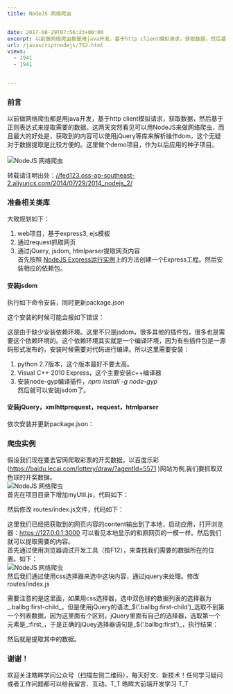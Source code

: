 ```yaml
---
title: NodeJS 网络爬虫


date: 2017-08-29T07:56:23+00:00
excerpt: 以前做网络爬虫都是用java开发，基于http client模拟请求，获取数据，然后基于正则表达式来提取需要的数据。这两天突然看见可以用NodeJS来做网络爬虫，而且最大的好处是，获取到的内容可以使用jQuery等库来解析操作dom，这个无疑对于数据提取是比较方便的。这里做个demo项目，作为以后应用的种子项目。
url: /javascriptnodejs/752.html
views:
  - 1941
  - 1941


---
```

  


### [][1]前言

以前做网络爬虫都是用java开发，基于http client模拟请求，获取数据，然后基于正则表达式来提取需要的数据。这两天突然看见可以用NodeJS来做网络爬虫，而且最大的好处是，获取到的内容可以使用jQuery等库来解析操作dom，这个无疑对于数据提取是比较方便的。这里做个demo项目，作为以后应用的种子项目。  
<a></a>  
![NodeJS 网络爬虫][2] 

转载请注明出处：<a href="//fed123.oss-ap-southeast-2.aliyuncs.com/2014/07/29/2014_nodejs_2/" target="_blank" rel="external">//fed123.oss-ap-southeast-2.aliyuncs.com/2014/07/29/2014_nodejs_2/</a>

### [][3]准备相关类库

大致规划如下：

  1. web项目，基于express3, ejs模板
  2. 通过request抓取网页
  3. 通过jQuery, jsdom, htmlparser提取网页内容  
    首先按照 <a href="//fed123.oss-ap-southeast-2.aliyuncs.com/2014/07/29/2014_nodejs_1/" target="_blank" rel="external">NodeJS Express运行实例</a>上的方法创建一个Express工程。然后安装相应的依赖包。

#### [][4]安装jsdom

执行如下命令安装，同时更新package.json





这个安装的时候可能会报如下错误：





这是由于缺少安装依赖环境。这里不只是jsdom，很多其他的插件包，很多也是需要这个依赖环境的。这个依赖环境其实就是一个编译环境，因为有些插件包是一源码形式发布的，安装时候需要对代码进行编译。所以这里需要安装：

  1. python 2.7版本，这个版本最好不要太高。
  2. Visual C++ 2010 Express，这个主要安装c++编译器
  3. 安装node-gyp编译插件，_npm install -g node-gyp_  
    然后就可以安装jsdom了。

#### [][5]安装jQuery，xmlhttprequest，request，htmlparser

依次安装并更新package.json：





### [][6]爬虫实例

假设我们现在要去官网爬取彩票的开奖数据，以百度乐彩(<a href="https://baidu.lecai.com/lottery/draw/?agentId=5571" target="_blank" rel="external">https://baidu.lecai.com/lottery/draw/?agentId=5571</a> )网站为例,我们要抓取双色球的开奖数据。  
![NodeJS 网络爬虫][7]  
首先在项目目录下增加myUtil.js，代码如下：





然后修改 routes/index.js文件，代码如下：





这里我们已经把获取到的网页内容的content输出到了本地，启动应用，打开浏览器：<a href="https://127.0.0.1:3000" target="_blank" rel="external">https://127.0.0.1:3000</a> 可以看见本地显示的和原网页的一模一样。然后我们就可以提取需要的内容。  
首先通过使用浏览器调试开发工具（按F12），来查找我们需要的数据所在的位置。如下：  
![NodeJS 网络爬虫][8]  
然后我们通过使用css选择器来选中这块内容，通过jquery来处理。修改routes/index.js





需要注意的是这里面，如果用css选择器，选中双色球的数据列表的选择器为_.ballbg:first-child_，但是使用jQuery的语法_$(‘.ballbg:first-child’)_选取不到第一个列表数据，因为这里面有个区别，jQuery里面有自己的选择器，选取第一个元素是_:first_，于是正确的jQuey选择器语句是_$(‘.ballbg:first’)_，执行结果：





然后就是提取其中的数据。





### [][9]谢谢！

欢迎关注皓眸学问公众号（扫描左侧二维码），每天好文、新技术！任何学习疑问或者工作问题都可以给我留言、互动。T\_T 皓眸大前端开发学习 T\_T

 [1]: //fed123.oss-ap-southeast-2.aliyuncs.com/2014/08/20/2014_nodejs_2/#前言 "前言"
 [2]: //fed123.oss-ap-southeast-2.aliyuncs.com/wp-content/uploads/2017/08/nodejscrawl1.jpg
 [3]: //fed123.oss-ap-southeast-2.aliyuncs.com/2014/08/20/2014_nodejs_2/#准备相关类库 "准备相关类库"
 [4]: //fed123.oss-ap-southeast-2.aliyuncs.com/2014/08/20/2014_nodejs_2/#安装jsdom "安装jsdom"
 [5]: //fed123.oss-ap-southeast-2.aliyuncs.com/2014/08/20/2014_nodejs_2/#安装jQuery，xmlhttprequest，request，htmlparser "安装jQuery，xmlhttprequest，request，htmlparser"
 [6]: //fed123.oss-ap-southeast-2.aliyuncs.com/2014/08/20/2014_nodejs_2/#爬虫实例 "爬虫实例"
 [7]: //fed123.oss-ap-southeast-2.aliyuncs.com/wp-content/uploads/2017/08/nodejscrawl1-1.jpg
 [8]: //fed123.oss-ap-southeast-2.aliyuncs.com/wp-content/uploads/2017/08/nodejscrawl2.jpg
 [9]: //fed123.oss-ap-southeast-2.aliyuncs.com/2014/08/20/2014_nodejs_2/#谢谢！ "谢谢！"